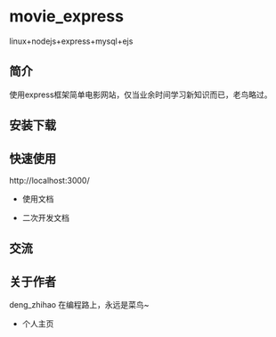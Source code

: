 # movie_express
linux+nodejs+express+mysql+ejs

## 简介

使用express框架简单电影网站，仅当业余时间学习新知识而已，老鸟略过。

## 安装下载



## 快速使用

http://localhost:3000/

- 使用文档

- 二次开发文档


## 交流

## 关于作者

deng_zhihao 在编程路上，永远是菜鸟~

- 个人主页